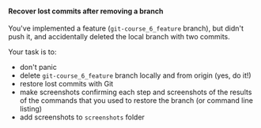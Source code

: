 #### Recover lost commits after removing a branch

You've implemented a feature (`git-course_6_feature` branch), but didn't push it, and accidentally deleted the local branch with two commits.

Your task is to:
- don't panic
- delete `git-course_6_feature` branch locally and from origin (yes, do it!)
- restore lost commits with Git
- make screenshots confirming each step and screenshots of the results of the commands that you used to restore the branch (or command line listing)
- add screenshots to `screenshots` folder
